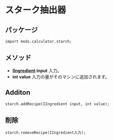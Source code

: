 # スターク抽出器

## パッケージ
```zenscript
import mods.calculator.starch;
```

## メソッド

- **[IIngredient](/Vanilla/Variable_Types/IIngredient/) input** 入力。
- **int value** 入力の量がそのマシンに追加されます。


## Additon
```zenscript
starch.addRecipe(IIngredient input, int value);
```

## 削除
```zenscript
starch.removeRecipe(IIngredient入力);
```